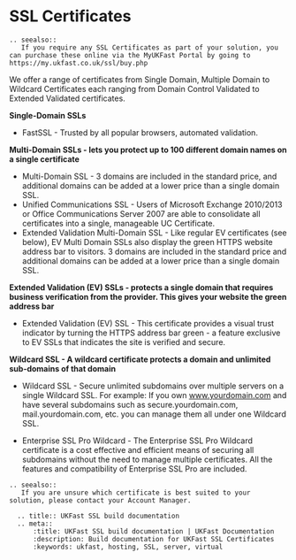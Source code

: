 # SSL Certificates

```eval_rst
.. seealso::
   If you require any SSL Certificates as part of your solution, you can purchase these online via the MyUKFast Portal by going to https://my.ukfast.co.uk/ssl/buy.php
```

We offer a range of certificates from Single Domain, Multiple Domain to Wildcard Certificates each ranging from Domain Control Validated to Extended Validated certificates.

**Single-Domain SSLs**

- FastSSL - Trusted by all popular browsers, automated validation.

**Multi-Domain SSLs - lets you protect up to 100 different domain names on a single certificate**

- Multi-Domain SSL -  3 domains are included in the standard price, and additional domains can be added at a lower price than a single domain SSL.
- Unified Communications SSL - Users of Microsoft Exchange 2010/2013 or Office Communications Server 2007 are able to consolidate all certificates into a single, manageable UC Certificate.
- Extended Validation Multi-Domain SSL -  Like regular EV certificates (see below), EV Multi Domain SSLs also display the green HTTPS website address bar to visitors. 3 domains are included in the standard price and additional domains can be added at a lower price than a single domain SSL.

**Extended Validation (EV) SSLs - protects a single domain that requires business verification from the provider. This gives your website the green address bar**

- Extended Validation (EV) SSL - This certificate provides a visual trust indicator by turning the HTTPS address bar green - a feature exclusive to EV SSLs that indicates the site is verified and secure.

**Wildcard SSL - A wildcard certificate protects a domain and unlimited sub-domains of that domain**

- Wildcard SSL - Secure unlimited subdomains over multiple servers on a single Wildcard SSL. For example: If you own www.yourdomain.com and have several subdomains such as secure.yourdomain.com, mail.yourdomain.com, etc. you can manage them all under one Wildcard SSL.

- Enterprise SSL Pro Wildcard - The Enterprise SSL Pro Wildcard certificate is a cost effective and efficient means of securing all subdomains without the need to manage multiple certificates. All the features and compatibility of Enterprise SSL Pro are included.

```eval_rst
.. seealso::
   If you are unsure which certificate is best suited to your solution, please contact your Account Manager.
```

```eval_rst
  .. title:: UKFast SSL build documentation
  .. meta::
      :title: UKFast SSL build documentation | UKFast Documentation
      :description: Build documentation for UKFast SSL Certificates
      :keywords: ukfast, hosting, SSL, server, virtual
```
